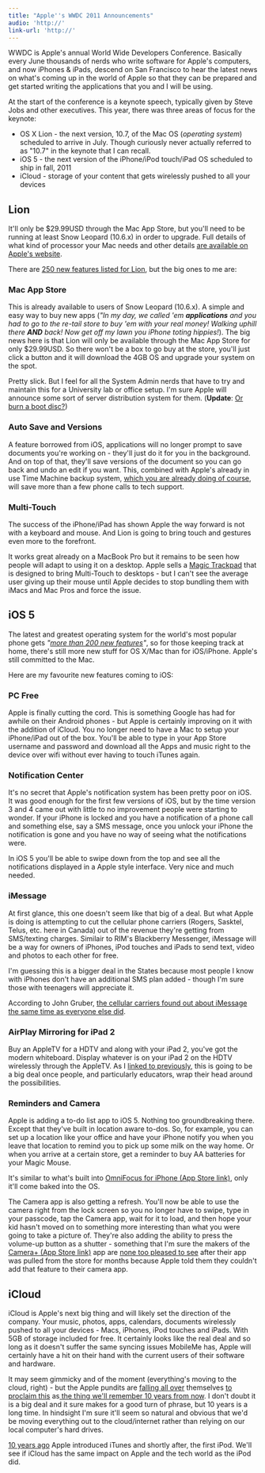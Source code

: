 ```yaml
---
title: "Apple''s WWDC 2011 Announcements"
audio: 'http://'
link-url: 'http://'
---
```

<p>WWDC is Apple's annual World Wide Developers Conference. Basically every June thousands of nerds who write software for Apple's computers, and now iPhones & iPads, descend on San Francisco to hear the latest news on what's coming up in the world of Apple so that they can be prepared and get started writing the applications that you and I will be using.</p>
<p>At the start of the conference is a keynote speech, typically given by Steve Jobs and other executives. This year, there was three areas of focus for the keynote:</p>
<ul>
<li>OS X Lion - the next version, 10.7, of the Mac OS (<em>operating system</em>) scheduled to arrive in July. Though curiously never actually referred to as "10.7" in the keynote that I can recall.</li>
<li>iOS 5 - the next version of the iPhone/iPod touch/iPad OS scheduled to ship in fall, 2011</li>
<li>iCloud - storage of your content that gets wirelessly pushed to all your devices</li>
</ul>
<h2>Lion</h2>
<p>It'll only be $29.99USD through the Mac App Store, but you'll need to be running at least Snow Leopard (10.6.x) in order to upgrade. Full details of what kind of processor your Mac needs and other details <a href="http://www.apple.com/macosx/how-to-buy/">are available on Apple's website</a>.</p>
<p>There are <a href="http://www.apple.com/macosx/whats-new/features.html">250 new features listed for Lion</a>, but the big ones to me are:</p>
<h3>Mac App Store</h3>
<p>This is already available to users of Snow Leopard (10.6.x). A simple and easy way to buy new apps (<em>"In my day, we called 'em <strong>applications</strong> and you had to go to the re-tail store to buy 'em with your real money! Walking uphill there <strong>AND</strong> back! Now get off my lawn you iPhone toting hippies!</em>). The big news here is that Lion will only be available through the Mac App Store for only $29.99USD. So there won't be a box to go buy at the store, you'll just click a button and it will download the 4GB OS and upgrade your system on the spot.</p>
<p>Pretty slick. But I feel for all the System Admin nerds that have to try and maintain this for a University lab or office setup. I'm sure Apple will announce some sort of server distribution system for them. (<strong>Update</strong>: <a href="http://www.tuaw.com/2011/06/07/how-to-burn-a-lion-boot-disc/">Or burn a boot disc?</a>)</p>
<h3>Auto Save and Versions</h3>
<p>A feature borrowed from iOS, applications will no longer prompt to save documents you're working on - they'll just do it for you in the background. And on top of that, they'll save versions of the document so you can go back and undo an edit if you want. This, combined with Apple's already in use Time Machine backup system, <a href="https://chrisenns.com/2011/04/06/backup/">which you are already doing of course</a>, will save more than a few phone calls to tech support.</p>
<h3>Multi-Touch</h3>
<p>The success of the iPhone/iPad has shown Apple the way forward is not with a keyboard and mouse. And Lion is going to bring touch and gestures even more to the forefront.</p>
<p>It works great already on a MacBook Pro but it remains to be seen how people will adapt to using it on a desktop. Apple sells a <a href="http://store.apple.com/us/product/MC380?mco=MTg4NDU4ODI">Magic Trackpad</a> that is designed to bring Multi-Touch to desktops - but I can't see the average user giving up their mouse until Apple decides to stop bundling them with iMacs and Mac Pros and force the issue.</p>
<h2>iOS 5</h2>
<p>The latest and greatest operating system for the world's most popular phone gets <em>"<a href="http://www.apple.com/ios/ios5/features.html">more than 200 new features</a>"</em>, so for those keeping track at home, there's still more new stuff for OS X/Mac than for iOS/iPhone. Apple's still committed to the Mac.</p>
<p>Here are my favourite new features coming to iOS:</p>
<h3>PC Free</h3>
<p>Apple is finally cutting the cord. This is something Google has had for awhile on their Android phones - but Apple is certainly improving on it with the addition of iCloud. You no longer need to have a Mac to setup your iPhone/iPad out of the box. You'll be able to type in your App Store username and password and download all the Apps and music right to the device over wifi without ever having to touch iTunes again.</p>
<h3>Notification Center</h3>
<p>It's no secret that Apple's notification system has been pretty poor on iOS. It was good enough for the first few versions of iOS, but by the time version 3 and 4 came out with little to no improvement people were starting to wonder. If your iPhone is locked and you have a notification of a phone call and something else, say a SMS message, once you unlock your iPhone the notification is gone and you have no way of seeing what the notifications were.</p>
<p>In iOS 5 you'll be able to swipe down from the top and see all the notifications displayed in a Apple style interface. Very nice and much needed.</p>
<h3>iMessage</h3>
<p>At first glance, this one doesn't seem like that big of a deal. But what Apple is doing is attempting to cut the cellular phone carriers (Rogers, Sasktel, Telus, etc. here in Canada) out of the revenue they're getting from SMS/texting charges. Similair to RIM's Blackberry Messenger, iMessage will be a way for owners of iPhones, iPod touches and iPads to send text, video and photos to each other for free.</p>
<p>I'm guessing this is a bigger deal in the States because most people I know with iPhones don't have an additional SMS plan added - though I'm sure those with teenagers will appreciate it.</p>
<p>According to John Gruber, <a href="http://daringfireball.net/linked/2011/06/06/imessage">the cellular carriers found out about iMessage the same time as everyone else did</a>.</p>
<h3>AirPlay Mirroring for iPad 2</h3>
<p>Buy an AppleTV for a HDTV and along with your iPad 2, you've got the modern whiteboard. Display whatever is on your iPad 2 on the HDTV wirelessly through the AppleTV. As I <a href="https://chrisenns.com/2011/06/07/thoughts-from-a-classroom-on-wwdc/">linked to previously</a>, this is going to be a big deal once people, and particularly educators, wrap their head around the possibilities.</p>
<h3>Reminders and Camera</h3>
<p>Apple is adding a to-do list app to iOS 5. Nothing too groundbreaking there. Except that they've built in location aware to-dos. So, for example, you can set up a location like your office and have your iPhone notify you when you leave that location to remind you to pick up some milk on the way home. Or when you arrive at a certain store, get a reminder to buy AA batteries for your Magic Mouse.</p>
<p>It's similar to what's built into <a href="http://click.linksynergy.com/fs-bin/stat?id=6PFrOqNV4B8&offerid=146261&type=3&subid=0&tmpid=1826&RD_PARM1=http%253A%252F%252Fitunes.apple.com%252Fca%252Fapp%252Fomnifocus-for-iphone%252Fid284885288%253Fmt%253D8%2526uo%253D4%2526partnerId%253D30" target="itunes_store">OmniFocus for iPhone (App Store link)</a>, only it'll come baked into the OS.</p>
<p>The Camera app is also getting a refresh. You'll now be able to use the camera right from the lock screen so you no longer have to swipe, type in your passcode, tap the Camera app, wait for it to load, and then hope your kid hasn't moved on to something more interesting than what you were going to take a picture of. They're also adding the ability to press the volume-up button as a shutter - something that I'm sure the makers of the <a href="http://click.linksynergy.com/fs-bin/stat?id=6PFrOqNV4B8&offerid=146261&type=3&subid=0&tmpid=1826&RD_PARM1=http%253A%252F%252Fitunes.apple.com%252Fca%252Fapp%252Fid329670577%253Fmt%253D8%2526uo%253D4%2526partnerId%253D30" target="itunes_store">Camera+​ (App Store link)</a> app are <a href="https://twitter.com/#!/taptaptap/status/77801025586728960">none too pleased to see</a> after their app was pulled from the store for months because Apple told them they couldn't add that feature to their camera app.</p>
<h2>iCloud</h2>
<p>iCloud is Apple's next big thing and will likely set the direction of the company. Your music, photos, apps, calendars, documents wirelessly pushed to all your devices - Macs, iPhones, iPod touches and iPads. With 5GB of storage included for free. It certainly looks like the real deal and so long as it doesn't suffer the same syncing issues MobileMe has, Apple will certainly have a hit on their hand with the current users of their software and hardware.</p>
<p>It may seem gimmicky and of the moment (everything's moving to the cloud, right) - but the Apple pundits are <a href="http://daringfireball.net/2011/06/demoted">falling all over</a> themselves <a href="http://brooksreview.net/2011/06/wwdc-big-stuff/">to proclaim this</a> as<a href="http://shawnblanc.net/2011/06/wwdc-2011-keynote/"> the thing we'll remember 10 years from now</a>. I don't doubt it is a big deal and it sure makes for a good turn of phrase, but 10 years is a long time. In hindsight I'm sure it'll seem so natural and obvious that we'd be moving everything out to the cloud/internet rather than relying on our local computer's hard drives.</p>
<p><a href="http://en.wikipedia.org/wiki/Timeline_of_Apple_Inc._products">10 years ago</a> Apple introduced iTunes and shortly after, the first iPod. We'll see if iCloud has the same impact on Apple and the tech world as the iPod did.</p>
